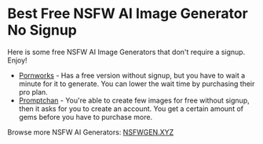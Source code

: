 # Best Free NSFW AI Image Generator No Signup

Here is some free NSFW AI Image Generators that don't require a signup. Enjoy!

* [Pornworks](https://nsfwgen.xyz/pornworks) - Has a free version without signup, but you have to wait a minute for it to generate. You can lower the wait time by purchasing their pro plan.
* [Promptchan](https://nsfwgen.xyz/promptchan) - You're able to create few images for free without signup, then it asks for you to create an account. You get a certain amount of gems before you have to purchase more. 

Browse more NSFW AI Generators: [NSFWGEN.XYZ](https://nsfwgen.xyz)
